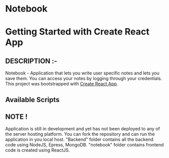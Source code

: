 # Notebook
# Getting Started with Create React App

## DESCRIPTION :-
Notebook - Application that lets you write user specific notes and lets you save them. You can access your notes by logging through your credentials.
This project was bootstrapped with [Create React App](https://github.com/facebook/create-react-app).

## Available Scripts

## NOTE ! 
Application is still in development and yet has not been deployed to any of the server hosting platform. 
You can fork the repository and can run the application in you local host. 
"Backend" folder contains all the backend code using NodeJS, Epress, MongoDB.
"notebook" folder contains frontend code is created using ReactJS.
